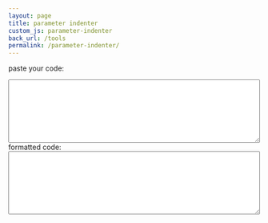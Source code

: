 ```yaml
---
layout: page
title: parameter indenter
custom_js: parameter-indenter
back_url: /tools
permalink: /parameter-indenter/
---
```


<label for="inCode">paste your code:</label>
<textarea id="inCode" rows="8" cols="60"></textarea>
<br>
<label for="outCode">formatted code:</label>
<textarea id="outCode" rows="8" cols="60" readonly></textarea>
